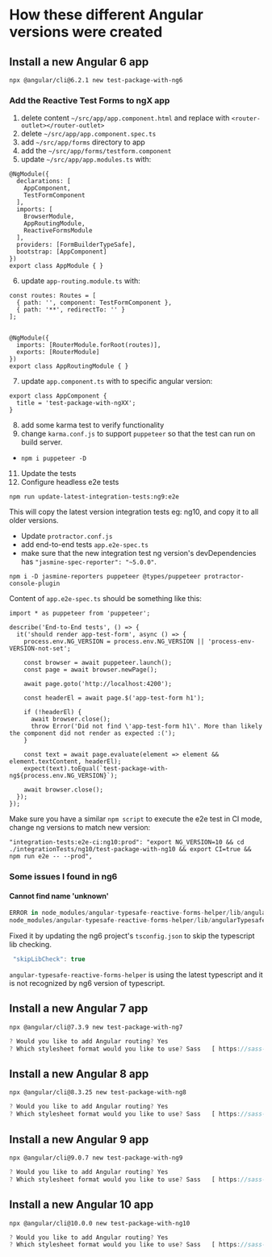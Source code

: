 
# How these different Angular versions were created

## Install a new Angular 6 app

`npx @angular/cli@6.2.1 new test-package-with-ng6`

### Add the Reactive Test Forms to ngX app

1. delete content `~/src/app/app.component.html` and replace with `<router-outlet></router-outlet>`
2. delete `~/src/app/app.component.spec.ts`
3. add `~/src/app/forms` directory to app
4. add the `~/src/app/forms/testform.component`
5. update `~/src/app/app.modules.ts` with:
```
@NgModule({
  declarations: [
    AppComponent,
    TestFormComponent
  ],
  imports: [
    BrowserModule,
    AppRoutingModule,
    ReactiveFormsModule
  ],
  providers: [FormBuilderTypeSafe],
  bootstrap: [AppComponent]
})
export class AppModule { }
```
6. update `app-routing.module.ts` with:
```
const routes: Routes = [
  { path: '', component: TestFormComponent },
  { path: '**', redirectTo: '' }
];


@NgModule({
  imports: [RouterModule.forRoot(routes)],
  exports: [RouterModule]
})
export class AppRoutingModule { }

```
7. update `app.component.ts` with to specific angular version:
```
export class AppComponent {
  title = 'test-package-with-ngXX';
}

```
8. add some karma test to verify functionality
9.  change `karma.conf.js` to support `puppeteer` so that the test can run on build server.
   - `npm i puppeteer -D`
11. Update the tests
12. Configure headless e2e tests 

```
npm run update-latest-integration-tests:ng9:e2e
```
This will copy the latest version integration tests eg: ng10, and copy it to all older versions.
- Update `protractor.conf.js`
- add end-to-end tests `app.e2e-spec.ts`
- make sure that the new integration test ng version's devDependencies has `"jasmine-spec-reporter": "~5.0.0"`.
```
npm i -D jasmine-reporters puppeteer @types/puppeteer protractor-console-plugin
```
Content of `app.e2e-spec.ts` should be something like this:
```
import * as puppeteer from 'puppeteer';

describe('End-to-End tests', () => {
  it('should render app-test-form', async () => {
    process.env.NG_VERSION = process.env.NG_VERSION || 'process-env-VERSION-not-set';

    const browser = await puppeteer.launch();
    const page = await browser.newPage();

    await page.goto('http://localhost:4200');

    const headerEl = await page.$('app-test-form h1');

    if (!headerEl) {
      await browser.close();
      throw Error('Did not find \'app-test-form h1\'. More than likely the component did not render as expected :(');
    }

    const text = await page.evaluate(element => element && element.textContent, headerEl);
    expect(text).toEqual(`test-package-with-ng${process.env.NG_VERSION}`);

    await browser.close();
  });
});
```

Make sure you have a similar `npm script` to execute the e2e test in CI mode, change ng versions to match new version:
```
"integration-tests:e2e-ci:ng10:prod": "export NG_VERSION=10 && cd ./integrationTests/ng10/test-package-with-ng10 && export CI=true && npm run e2e -- --prod",
```

### Some issues I found in ng6

#### Cannot find name 'unknown'

```javascript
ERROR in node_modules/angular-typesafe-reactive-forms-helper/lib/angularTypesafeReactiveFormsHelper.d.ts(13,58): error TS2304: Cannot find name 'unknown'.
node_modules/angular-typesafe-reactive-forms-helper/lib/angularTypesafeReactiveFormsHelper.d.ts(14,65): error TS2304: Cannot find name 'unknown'.
```

Fixed it by updating the ng6 project's `tsconfig.json` to skip the typescript lib checking.
```javascript
 "skipLibCheck": true
```

`angular-typesafe-reactive-forms-helper` is using the latest typescript and it is not recognized by ng6 version of typescript.  

## Install a new Angular 7 app

`npx @angular/cli@7.3.9 new test-package-with-ng7`

```javascript
? Would you like to add Angular routing? Yes
? Which stylesheet format would you like to use? Sass   [ https://sass-lang.com/documentation/syntax#the-indented-syntax ]
```

## Install a new Angular 8 app

`npx @angular/cli@8.3.25 new test-package-with-ng8`

```javascript
? Would you like to add Angular routing? Yes
? Which stylesheet format would you like to use? Sass   [ https://sass-lang.com/documentation/syntax#the-indented-syntax ]
```

## Install a new Angular 9 app

`npx @angular/cli@9.0.7 new test-package-with-ng9`

```javascript
? Would you like to add Angular routing? Yes
? Which stylesheet format would you like to use? Sass   [ https://sass-lang.com/documentation/syntax#the-indented-syntax ]
```

## Install a new Angular 10 app

`npx @angular/cli@10.0.0 new test-package-with-ng10`

```javascript
? Would you like to add Angular routing? Yes
? Which stylesheet format would you like to use? Sass   [ https://sass-lang.com/documentation/syntax#the-indented-syntax ]
```

